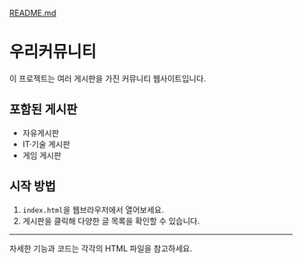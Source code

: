 [README.md](https://github.com/user-attachments/files/21687436/README.md)
# 우리커뮤니티

이 프로젝트는 여러 게시판을 가진 커뮤니티 웹사이트입니다.

## 포함된 게시판
- 자유게시판
- IT·기술 게시판
- 게임 게시판

## 시작 방법
1. `index.html`을 웹브라우저에서 열어보세요.
2. 게시판을 클릭해 다양한 글 목록을 확인할 수 있습니다.

---

자세한 기능과 코드는 각각의 HTML 파일을 참고하세요.
